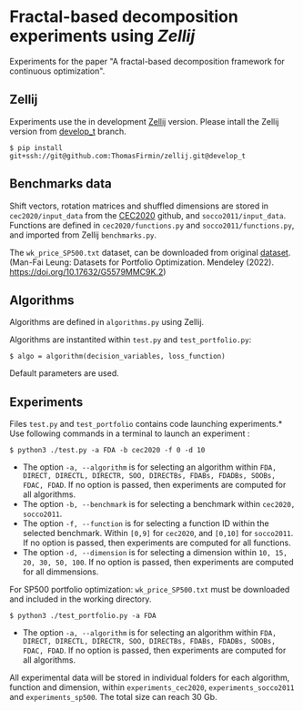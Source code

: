 # Fractal-based decomposition experiments using *Zellij*
Experiments for the paper "A fractal-based decomposition framework for continuous optimization".

## Zellij

Experiments use the in development [Zellij](https://github.com/ThomasFirmin/zellij/) version.
Please intall the Zellij version from [develop_t](https://github.com/ThomasFirmin/zellij/tree/develop_t) branch.

```
$ pip install git+ssh://git@github.com:ThomasFirmin/zellij.git@develop_t
```

## Benchmarks data

Shift vectors, rotation matrices and shuffled dimensions are stored in `cec2020/input_data` from the [CEC2020](https://github.com/P-N-Suganthan/2020-Bound-Constrained-Opt-Benchmark) github, and `socco2011/input_data`.
Functions are defined in `cec2020/functions.py` and `socco2011/functions.py`, and imported from Zellij `benchmarks.py`.

The `wk_price_SP500.txt` dataset, can be downloaded from  original [dataset](https://data.mendeley.com/datasets/g5579mmc9k/2).
(Man-Fai Leung: Datasets for Portfolio Optimization. Mendeley (2022). https://doi.org/10.17632/G5579MMC9K.2)

## Algorithms

Algorithms are defined in `algorithms.py` using Zellij.

Algorithms are instantited within `test.py` and `test_portfolio.py`:
```
$ algo = algorithm(decision_variables, loss_function)
```
Default parameters are used.

## Experiments

Files `test.py` and `test_portfolio` contains code launching experiments.*
Use following commands in a terminal to launch an experiment :
```
$ python3 ./test.py -a FDA -b cec2020 -f 0 -d 10
```
- The option `-a, --algorithm` is for selecting an algorithm within `FDA, DIRECT, DIRECTL, DIRECTR, SOO, DIRECTBs, FDABs, FDADBs, SOOBs, FDAC, FDAD`. If no option is passed, then experiments are computed for all algorithms.
- The option `-b, --benchmark` is for selecting a benchmark within `cec2020, socco2011`.
- The option `-f, --function` is for selecting a function ID within the selected benchmark. Within `[0,9]` for `cec2020`, and `[0,10]` for `socco2011`. If no option is passed, then experiments are computed for all functions.
- The option `-d, --dimension` is for selecting a dimension within `10, 15, 20, 30, 50, 100`. If no option is passed, then experiments are computed for all dimmensions.

For SP500 portfolio optimization:
`wk_price_SP500.txt` must be downloaded and included in the working directory.
```
$ python3 ./test_portfolio.py -a FDA
```
- The option `-a, --algorithm` is for selecting an algorithm within `FDA, DIRECT, DIRECTL, DIRECTR, SOO, DIRECTBs, FDABs, FDADBs, SOOBs, FDAC, FDAD`. If no option is passed, then experiments are computed for all algorithms.

All experimental data will be stored in individual folders for each algorithm, function and dimension, within `experiments_cec2020`, `experiments_socco2011` and `experiments_sp500`.
The total size can reach 30 Gb.
